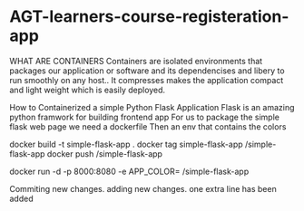 # AGT-learners-course-registeration-app
WHAT ARE CONTAINERS
Containers are isolated environments that packages our application or software and its dependencises and libery to run smoothly on any host..
It compresses makes the application compact and light weight which is easily deployed.

How to Containerized a simple Python Flask Application
Flask is an amazing python framwork for building frontend app
For us to package the simple flask web page we need a dockerfile
Then an env that contains the colors

docker build -t simple-flask-app .
docker tag simple-flask-app <container-repo>/simple-flask-app
docker push <container-repo>/simple-flask-app

docker run -d -p 8000:8080 -e APP_COLOR=<color-name> <container-repo>/simple-flask-app

Commiting new changes.
adding new changes.
one extra line has been added
